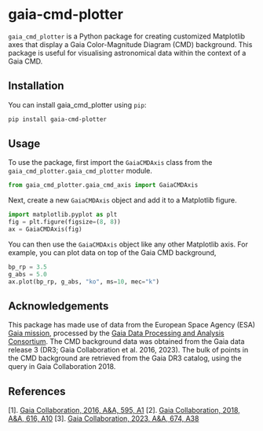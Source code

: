 # gaia-cmd-plotter

`gaia_cmd_plotter` is a Python package for creating customized Matplotlib axes that display a Gaia Color-Magnitude
Diagram (CMD) background. This package is useful for visualising astronomical data within the context of a Gaia CMD.

## Installation

You can install gaia_cmd_plotter using `pip`:

```bash
pip install gaia-cmd-plotter
```

## Usage

To use the package, first import the `GaiaCMDAxis` class from the `gaia_cmd_plotter.gaia_cmd_plotter` module.
```python
from gaia_cmd_plotter.gaia_cmd_axis import GaiaCMDAxis
```

Next, create a new `GaiaCMDAxis` object and add it to a Matplotlib figure.
```python
import matplotlib.pyplot as plt
fig = plt.figure(figsize=(8, 8))
ax = GaiaCMDAxis(fig)
```

You can then use the `GaiaCMDAxis` object like any other Matplotlib axis. For example, you can plot data on top of 
the Gaia CMD background, 
```python
bp_rp = 3.5
g_abs = 5.0
ax.plot(bp_rp, g_abs, "ko", ms=10, mec="k")
```

## Acknowledgements
This package has made use of data from the European Space Agency (ESA) [Gaia mission](https://www.cosmos.esa.int/gaia), 
processed by the [Gaia Data Processing and Analysis Consortium](https://www.cosmos.esa.int/web/gaia/dpac/consortium). 
The CMD background data was obtained from the Gaia data release 3 (DR3; Gaia Collaboration et al. 2016, 2023). The bulk 
of points in the CMD background are retrieved from the Gaia DR3 catalog, using the query in Gaia Collaboration 2018.


## References
[1]. [Gaia Collaboration, 2016, A&A, 595, A1](https://ui.adsabs.harvard.edu/abs/2016A%26A...595A...1G/abstract)
[2]. [Gaia Collaboration, 2018, A&A, 616, A10](https://ui.adsabs.harvard.edu/abs/2018A%26A...616A...1G/abstract)
[3]. [Gaia Collaboration, 2023, A&A, 674, A38](https://ui.adsabs.harvard.edu/abs/2023A%26A...674A...1G/abstract)
